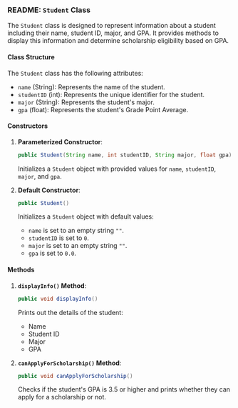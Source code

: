 ### README: `Student` Class

The `Student` class is designed to represent information about a student including their name, student ID, major, and GPA. It provides methods to display this information and determine scholarship eligibility based on GPA.

#### Class Structure

The `Student` class has the following attributes:

- `name` (String): Represents the name of the student.
- `studentID` (int): Represents the unique identifier for the student.
- `major` (String): Represents the student's major.
- `gpa` (float): Represents the student's Grade Point Average.

#### Constructors

1. **Parameterized Constructor**:
   ```java
   public Student(String name, int studentID, String major, float gpa)
   ```
   Initializes a `Student` object with provided values for `name`, `studentID`, `major`, and `gpa`.

2. **Default Constructor**:
   ```java
   public Student()
   ```
   Initializes a `Student` object with default values:
   - `name` is set to an empty string `""`.
   - `studentID` is set to `0`.
   - `major` is set to an empty string `""`.
   - `gpa` is set to `0.0`.

#### Methods

1. **`displayInfo()` Method**:
   ```java
   public void displayInfo()
   ```
   Prints out the details of the student:
   - Name
   - Student ID
   - Major
   - GPA

2. **`canApplyForScholarship()` Method**:
   ```java
   public void canApplyForScholarship()
   ```
   Checks if the student's GPA is 3.5 or higher and prints whether they can apply for a scholarship or not.
